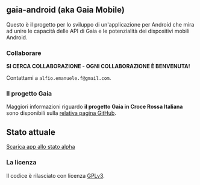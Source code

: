 ## gaia-android (aka Gaia Mobile)

Questo è il progetto per lo sviluppo di un'applicazione per Android che mira ad unire le capacità delle API di Gaia e le potenzialità dei dispositivi mobili Android.


### Collaborare

**SI CERCA COLLABORAZIONE - OGNI COLLABORAZIONE È BENVENUTA!**

Contattami a `alfio.emanuele.f@gmail.com`.


### Il progetto Gaia

Maggiori informazioni riguardo **il progetto Gaia in Croce Rossa Italiana** sono disponibili sulla [relativa pagina GitHub](http://github.com/CroceRossaCatania/gaia).


## Stato attuale

[Scarica app allo stato alpha](https://github.com/AlfioEmanueleFresta/gaia-android/blob/master/bin/GaiaAndroid.apk?raw=true)


### La licenza 

Il codice è rilasciato con licenza [GPLv3](https://github.com/AlfioEmanueleFresta/gaia-android/LICENSE.txt).

